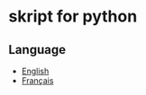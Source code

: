 # skript for python

## Language
- [English](https://skript-python.github.io/ "English")
- [Français](https://skript-python.github.io/fr/ "Français")
